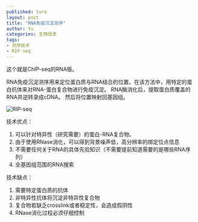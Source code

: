 ```yaml
---
published: ture
layout: post
title: "RNA免疫沉淀测序"
author: Yu
categories: 生物信息
tags:
- 测序技术
- RIP-seq
---
```


这个就是ChIP-seq的RNA版。

RNA免疫沉淀测序用来定位蛋白质与RNA结合的位置。在该方法中，用特定的蛋白抗体来对RNA-蛋白复合物进行免疫沉淀。 RNA酶消化后，提取蛋白质覆盖的RNA并逆转录成cDNA。 然后将位置映射回基因组。

![RIP-seq](http://i.imgur.com/MSMDDHM.png)

技术优点：

1. 可以针对特异性（研究需要）的蛋白-RNA复合物。
2. 由于使用RNase消化，可以得到背景噪声低，高分辨率的绑定位点信息
3. 不需要任何关于RNA的具体先验知识（不需要提前知道需要的是哪些RNA序列）
4. 全基因组范围的RNA搜索

技术缺点：

1. 需要特定蛋白质的抗体
2. 非特异性抗体将沉淀非特异性复合物
3. 复合物若缺乏crosslink或者稳定性，会造成假阴性
4. RNase消化过程必须仔细控制
